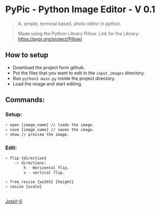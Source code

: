 # PyPic - Python Image Editor - V 0.1
> A, simple, terminal based, photo editor in python.
> 
> Made using the Python Library Pillow.
> Link for the Library: https://pypi.org/project/Pillow/

## How to setup
* Download the project form github.
* Put the files that you want to edit in the ``` input_images ``` directory.
* Run ```python3 main.py``` inside the project directory.
* Load the image and start editing.
## Commands:
### Setup:
```sh
> open [image_name] // loads the image.
> save [image_name] // saves the image.
> show // preview the image.
```
### Edit:
```sh
> flip {direction}
    -> directions:
        h - Horizontal flip.
        v - vertical flip.

> free_resize {width} {height}
> resize {scale}
```
##
[JotaV-0](https://github.com/JotaV-0)
